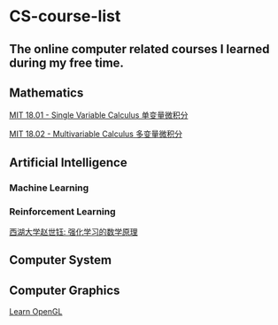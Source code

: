 # CS-course-list
The online computer related courses I learned during my free time.
-----------
## Mathematics

[MIT 18.01 - Single Variable Calculus 单变量微积分](https://www.bilibili.com/video/BV1mx411S7M3/)

[MIT 18.02 - Multivariable Calculus 多变量微积分](https://www.bilibili.com/video/BV1GY4y1B7x6/)

## Artificial Intelligence 

### Machine Learning

### Reinforcement Learning
[西湖大学赵世钰: 强化学习的数学原理](https://www.bilibili.com/video/BV1sd4y167NS)

## Computer System

## Computer Graphics
[Learn OpenGL](https://learnopengl.com/Introduction)
